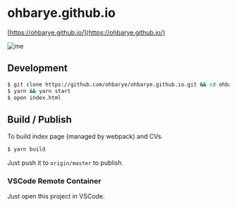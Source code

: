 # ohbarye.github.io

[https://ohbarye.github.io/](https://ohbarye.github.io/)

![me](https://cloud.githubusercontent.com/assets/1811616/21566624/fca372da-cee7-11e6-9b48-f3d1b215ddb6.gif)

## Development

```sh
$ git clone https://github.com/ohbarye/ohbarye.github.io.git && cd ohbarye.github.io
$ yarn && yarn start
$ open index.html
```

## Build / Publish

To build index page (managed by webpack) and CVs.

```sh
$ yarn build
```

Just push it to `origin/master` to publish.

### VSCode Remote Container

Just open this project in VSCode.
